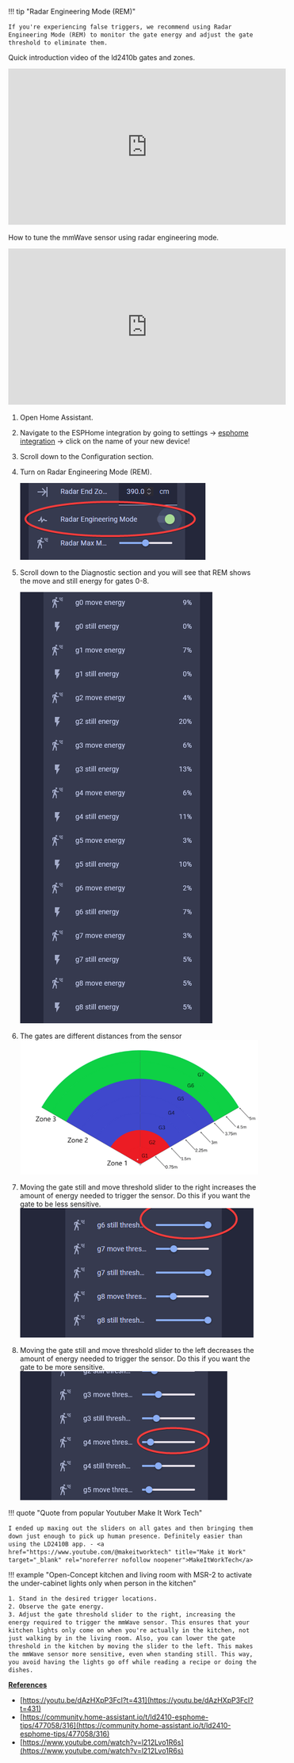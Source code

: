 !!! tip "Radar Engineering Mode (REM)"

    If you're experiencing false triggers, we recommend using Radar Engineering Mode (REM) to monitor the gate energy and adjust the gate threshold to eliminate them.

Quick introduction video of the ld2410b gates and zones.

<div class="cms-embed">
  <iframe 
    width="560" 
    height="315" 
    src="https://www.youtube.com/embed/6VrTfaFyMPk?si=KI9gcbJB0EgAT3uW" 
    title="YouTube video player" 
    frameborder="0" 
    allow="accelerometer; autoplay; clipboard-write; encrypted-media; gyroscope; picture-in-picture; web-share" 
    referrerpolicy="strict-origin-when-cross-origin" 
    allowfullscreen>
  </iframe>
</div>


How to tune the mmWave sensor using radar engineering mode.

<div class="cms-embed">
  <iframe 
    width="560" 
    height="315" 
    src="https://www.youtube.com/embed/w_Gq62Edsnc?si=IxNE-pt-3u2FHMzT" 
    title="YouTube video player" 
    frameborder="0" 
    allow="accelerometer; autoplay; clipboard-write; encrypted-media; gyroscope; picture-in-picture; web-share" 
    referrerpolicy="strict-origin-when-cross-origin" 
    allowfullscreen>
  </iframe>
</div>


1. Open Home Assistant.
2. Navigate to the ESPHome integration by going to settings -&gt; <a href="http://homeassistant.local:8123/config/integrations/integration/esphome" target="_blank" rel="noopener">esphome integration</a> -&gt; click on the name of your new device!
3. Scroll down to the Configuration section.
4. Turn on Radar Engineering Mode (REM).

   ![](assets/mmwave-tuning-pic-1.png)

5. Scroll down to the Diagnostic section and you will see that REM shows the move and still energy for gates 0-8.

   ![](assets/mmwave-tuning-pic-2.png)

6. The gates are different distances from the sensor<br>![Radar Gates Colored](assets/radar-gates-colored.png "Radar Gates Colored")
7. Moving the gate still and move threshold slider to the right increases the amount of energy needed to trigger the sensor. Do this if you want the gate to be less sensitive.<br>![](assets/mmwave-tuning-pic-3.png)
8. Moving the gate still and move threshold slider to the left decreases the amount of energy needed to trigger the sensor. Do this if you want the gate to be more sensitive.<br>![](assets/mmwave-tuning-pic-4.png)

!!! quote "Quote from popular Youtuber Make It Work Tech"

    I ended up maxing out the sliders on all gates and then bringing them down just enough to pick up human presence. Definitely easier than using the LD2410B app. - <a href="https://www.youtube.com/@makeitworktech" title="Make it Work" target="_blank" rel="noreferrer nofollow noopener">MakeItWorkTech</a>

!!! example "Open-Concept kitchen and living room with MSR-2 to activate the under-cabinet lights only when person in the kitchen"

    1. Stand in the desired trigger locations.
    2. Observe the gate energy.
    3. Adjust the gate threshold slider to the right, increasing the energy required to trigger the mmWave sensor. This ensures that your kitchen lights only come on when you're actually in the kitchen, not just walking by in the living room. Also, you can lower the gate threshold in the kitchen by moving the slider to the left. This makes the mmWave sensor more sensitive, even when standing still. This way, you avoid having the lights go off while reading a recipe or doing the dishes.

**<u>References</u>**

* [https://youtu.be/dAzHXpP3FcI?t=431](https://youtu.be/dAzHXpP3FcI?t=431)
* [https://community.home-assistant.io/t/ld2410-esphome-tips/477058/316](https://community.home-assistant.io/t/ld2410-esphome-tips/477058/316)
* [https://www.youtube.com/watch?v=l212Lvo1R6s](https://www.youtube.com/watch?v=l212Lvo1R6s)